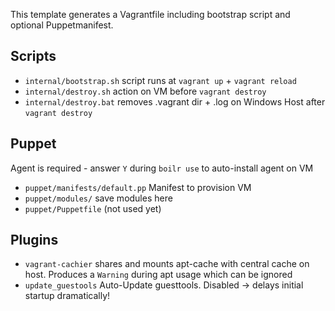 This template generates a Vagrantfile including bootstrap script and optional Puppetmanifest.

## Scripts
- `internal/bootstrap.sh` script runs at `vagrant up` + `vagrant reload`
- `internal/destroy.sh` action on VM before `vagrant destroy`
- `internal/destroy.bat` removes .vagrant dir + .log on Windows Host after `vagrant destroy`

## Puppet
Agent is required - answer `Y` during `boilr use` to auto-install agent on VM
- `puppet/manifests/default.pp` Manifest to provision VM
- `puppet/modules/` save modules here
- `puppet/Puppetfile` (not used yet)

## Plugins
- `vagrant-cachier` shares and mounts apt-cache with central cache on host. Produces a `Warning` during apt usage which can be ignored
- `update_guestools` Auto-Update guesttools. Disabled -> delays initial startup dramatically!